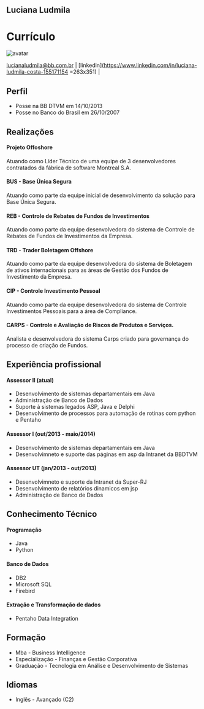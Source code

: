 ## Luciana Ludmila
# Currículo 
![avatar](https://lucianaludmila.github.io/images/eu.jpg)

lucianaludmila@bb.com.br | [linkedin](https://www.linkedin.com/in/luciana-ludmila-costa-155171154 =263x351) | 

## Perfil
- Posse na BB DTVM em 14/10/2013
- Posse no Banco do Brasil em 26/10/2007


## Realizações

#### Projeto Offoshore
Atuando como Líder Técnico de uma equipe de 3 desenvolvedores contratados da fábrica de software Montreal S.A.

#### BUS - Base Única Segura
Atuando como parte da equipe inicial de desenvolvimento da solução para Base Única Segura.

#### REB - Controle de Rebates de Fundos de Investimentos
Atuando como parte da equipe desenvolvedora do sistema de Controle de Rebates de Fundos de Investimentos da Empresa.

#### TRD - Trader Boletagem Offshore
Atuando como parte da equipe desenvolvedora do sistema de Boletagem de ativos internacionais para as áreas de Gestão dos Fundos de Investimento da Empresa.

#### CIP - Controle Investimento Pessoal
Atuando como parte da equipe desenvolvedora do sistema de Controle Investimentos Pessoais para a área de Compliance.

#### CARPS - Controle e Avaliação de Riscos de Produtos e Serviços.
Analista e desenvolvedora do sistema Carps criado para governança do processo de criação de Fundos.


## Experiência profissional

#### Assessor II (atual)
- Desenvolvimento de sistemas departamentais em Java
- Administração de Banco de Dados
- Suporte à sistemas legados ASP, Java e Delphi
- Desenvolvimento de processos para automação de rotinas com python e Pentaho

#### Assessor I (out/2013 - maio/2014)
- Desenvolvimento de sistemas departamentais em Java
- Desenvolvimneto e suporte das páginas em asp da Intranet da BBDTVM

#### Assessor UT (jan/2013 - out/2013) 
- Desenvolvimneto e suporte da Intranet da Super-RJ
- Desenvolvimento de relatórios dinamicos em jsp
- Administração de Banco de Dados

## Conhecimento Técnico

#### Programação
- Java
- Python

#### Banco de Dados
- DB2
- Microsoft SQL
- Firebird

#### Extração e Transformação de dados
- Pentaho Data Integration


## Formação
- Mba - Business Intelligence
- Especialização - Finanças e Gestão Corporativa
- Graduação - Tecnologia em Análise e Desenvolvimento de Sistemas

## Idiomas
- Inglês - Avançado (C2)


 